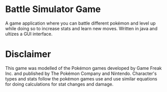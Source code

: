 # Battle Simulator Game
A game application where you can battle different pokémon and level up while doing so to increase stats and learn new moves. 
Written in java and ultizes a GUI interface.

# Disclaimer
This game was modelled of the Pokémon games developed by Game Freak Inc. and published by The Pokémon Company and Nintendo. Character's types and stats follow the pokémon games use and use similar equations for doing calculations for stat changes and damage.
